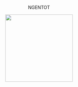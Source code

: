 <p align="center">NGENTOT</p>


<p align="center"><a href="https://heroku.com/deploy?template=https://github.com/Boncel-Cell/kontoll/tree/kontoll"> <img src="https://telegra.ph/file/1c24cf04490f65ea3081e.jpg" width="210" height="210" /></a></p>
